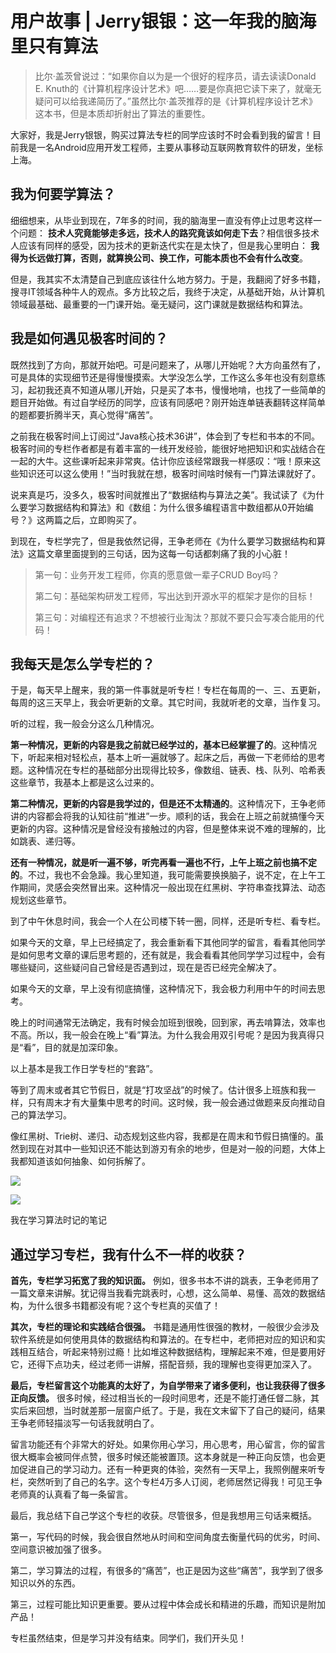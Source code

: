 # 用户故事 | Jerry银银：这一年我的脑海里只有算法
> 比尔·盖茨曾说过：“如果你自以为是一个很好的程序员，请去读读Donald E. Knuth的《计算机程序设计艺术》吧……要是你真把它读下来了，就毫无疑问可以给我递简历了。”虽然比尔·盖茨推荐的是《计算机程序设计艺术》这本书，但是本质却折射出了算法的重要性。

大家好，我是Jerry银银，购买过算法专栏的同学应该时不时会看到我的留言！目前我是一名Android应用开发工程师，主要从事移动互联网教育软件的研发，坐标上海。

## 我为何要学算法？

细细想来，从毕业到现在，7年多的时间，我的脑海里一直没有停止过思考这样一个问题： **技术人究竟能够走多远，技术人的路究竟该如何走下去**？相信很多技术人应该有同样的感受，因为技术的更新迭代实在是太快了，但是我心里明白： **我得为长远做打算，否则，就算换公司、换工作，可能本质也不会有什么改变**。

但是，我其实不太清楚自己到底应该往什么地方努力。于是，我翻阅了好多书籍，搜寻IT领域各种牛人的观点。多方比较之后，我终于决定，从基础开始，从计算机领域最基础、最重要的一门课开始。毫无疑问，这门课就是数据结构和算法。

## 我是如何遇见极客时间的？

既然找到了方向，那就开始吧。可是问题来了，从哪儿开始呢？大方向虽然有了，可是具体的实现细节还是得慢慢摸索。大学没怎么学，工作这么多年也没有刻意练习，起初我还真不知道从哪儿开始，只是买了本书，慢慢地啃，也找了一些简单的题目开始做。有过自学经历的同学，应该有同感吧？刚开始连单链表翻转这样简单的题都要折腾半天，真心觉得“痛苦”。

之前我在极客时间上订阅过“Java核心技术36讲”，体会到了专栏和书本的不同。极客时间的专栏作者都是有着丰富的一线开发经验，能很好地把知识和实战结合在一起的大牛。这些课听起来非常爽。估计你应该经常跟我一样感叹：“哦！原来这些知识还可以这么使用！”当时我就在想，极客时间啥时候有一门算法课就好了。

说来真是巧，没多久，极客时间就推出了“数据结构与算法之美”。我试读了《为什么要学习数据结构和算法》和《数组：为什么很多编程语言中数组都从0开始编号？》这两篇之后，立即购买了。

到现在，专栏学完了，但是我依然记得，王争老师在《为什么要学习数据结构和算法》这篇文章里面提到的三句话，因为这每一句话都刺痛了我的小心脏！

> 第一句：业务开发工程师，你真的愿意做一辈子CRUD Boy吗？
>
> 第二句：基础架构研发工程师，写出达到开源水平的框架才是你的目标！
>
> 第三句：对编程还有追求？不想被行业淘汰？那就不要只会写凑合能用的代码！

## 我每天是怎么学专栏的？

于是，每天早上醒来，我的第一件事就是听专栏！专栏在每周的一、三、五更新，每周的这三天早上，我会听更新的文章。其它时间，我就听老的文章，当作复习。

听的过程，我一般会分这么几种情况。

**第一种情况，更新的内容是我之前就已经学过的，基本已经掌握了的**。这种情况下，听起来相对轻松点，基本上听一遍就够了。起床之后，再做一下老师给的思考题。这种情况在专栏的基础部分出现得比较多，像数组、链表、栈、队列、哈希表这些章节，我基本上都是这么过来的。

**第二种情况，更新的内容是我学过的，但是还不太精通的**。这种情况下，王争老师讲的内容都会将我的认知往前“推进”一步。顺利的话，我会在上班之前就搞懂今天更新的内容。这种情况是曾经没有接触过的内容，但是整体来说不难的理解的，比如跳表、递归等。

**还有一种情况，就是听一遍不够，听完再看一遍也不行，上午上班之前也搞不定的**。不过，我也不会急躁。我心里知道，我可能需要换换脑子，说不定，在上午工作期间，灵感会突然冒出来。这种情况一般出现在红黑树、字符串查找算法、动态规划这些章节。

到了中午休息时间，我会一个人在公司楼下转一圈，同样，还是听专栏、看专栏。

如果今天的文章，早上已经搞定了，我会重新看下其他同学的留言，看看其他同学是如何思考文章的课后思考题的，还有就是，我会看看其他同学学习过程中，会有哪些疑问，这些疑问自己曾经是否遇到过，现在是否已经完全解决了。

如果今天的文章，早上没有彻底搞懂，这种情况下，我会极力利用中午的时间去思考。

晚上的时间通常无法确定，我有时候会加班到很晚，回到家，再去啃算法，效率也不高。所以，我一般会在晚上“看”算法。为什么我会用双引号呢？是因为我真得只是“看”，目的就是加深印象。

以上基本是我工作日学专栏的“套路”。

等到了周末或者其它节假日，就是“打攻坚战”的时候了。估计很多上班族和我一样，只有周末才有大量集中思考的时间。这时候，我一般会通过做题来反向推动自己的算法学习。

像红黑树、Trie树、递归、动态规划这些内容，我都是在周末和节假日搞懂的。虽然到现在对其中一些知识还不能达到游刃有余的地步，但是对一般的问题，大体上我都知道该如何抽象、如何拆解了。

![](images/81230/0c441ee9376e974f5112eab4dd7b2672.jpg)

![](images/81230/ef0c2d2cbde571905fde6ebf72913a27.jpg)

我在学习算法时记的笔记

## 通过学习专栏，我有什么不一样的收获？

**首先，专栏学习拓宽了我的知识面。** 例如，很多书本不讲的跳表，王争老师用了一篇文章来讲解。犹记得当我看完跳表时，心想，这么简单、易懂、高效的数据结构，为什么很多书籍都没有呢？这个专栏真的买值了！

**其次，专栏的理论和实践结合很强。** 书籍是通用性很强的教材，一般很少会涉及软件系统是如何使用具体的数据结构和算法的。在专栏中，老师把对应的知识和实践相互结合，听起来特别过瘾！比如堆这种数据结构，理解起来不难，但是要用好它，还得下点功夫，经过老师一讲解，搭配音频，我的理解也变得更加深入了。

**最后，专栏留言这个功能真的太好了，为自学带来了诸多便利，也让我获得了很多正向反馈。** 很多时候，经过相当长的一段时间思考，还是不能打通任督二脉，其实后来回想，当时就差那一层窗户纸了。于是，我在文末留下了自己的疑问，结果王争老师轻描淡写一句话我就明白了。

留言功能还有个非常大的好处。如果你用心学习，用心思考，用心留言，你的留言很大概率会被同伴点赞，很多时候还能被置顶。这本身就是一种正向反馈，也会更加促进自己的学习动力。还有一种更爽的体验，突然有一天早上，我照例醒来听专栏，突然听到了自己的名字。这个专栏4万多人订阅，老师居然记得我！可见王争老师真的认真看了每一条留言。

最后，我总结下自己学这个专栏的收获。尽管很多，但是我想用三句话来概括。

第一，写代码的时候，我会很自然地从时间和空间角度去衡量代码的优劣，时间、空间意识被加强了很多。

第二，学习算法的过程，有很多的“痛苦”，也正是因为这些“痛苦”，我学到了很多知识以外的东西。

第三，过程可能比知识更重要。要从过程中体会成长和精进的乐趣，而知识是附加产品！

专栏虽然结束，但是学习并没有结束。同学们，我们开头见！